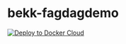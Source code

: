 # bekk-fagdagdemo

[![Deploy to Docker Cloud](https://files.cloud.docker.com/images/deploy-to-dockercloud.svg)](https://cloud.docker.com/stack/deploy/)
